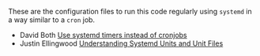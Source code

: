 These are the configuration files to run this code regularly using `systemd` in a way similar to a `cron` job.

* David Both [Use systemd timers instead of cronjobs](https://opensource.com/article/20/7/systemd-timers)
* Justin Ellingwood [Understanding Systemd Units and Unit Files](https://www.digitalocean.com/community/tutorials/understanding-systemd-units-and-unit-files)